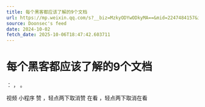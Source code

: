 ```yaml
---
title: 每个黑客都应该了解的9个文档
url: https://mp.weixin.qq.com/s?__biz=MzkyODYwODkyMA==&mid=2247484157&idx=1&sn=5d4536f3e866e363a348435f4fd5e290
source: Doonsec's feed
date: 2024-10-02
fetch_date: 2025-10-06T18:47:42.603711
---
```


# 每个黑客都应该了解的9个文档

：
，
。

视频
小程序
赞
，轻点两下取消赞
在看
，轻点两下取消在看